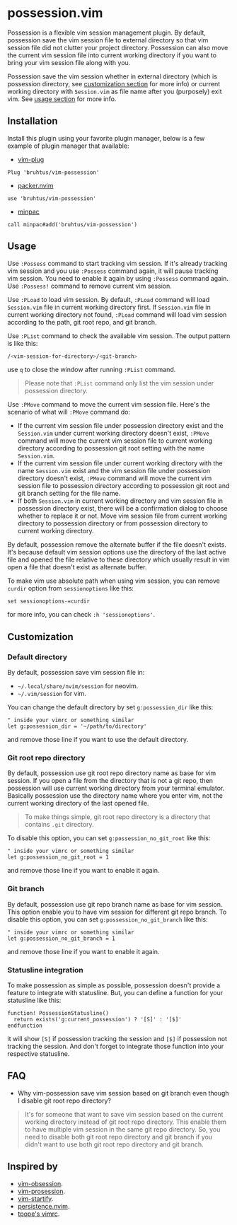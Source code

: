 # possession.vim

Possession is a flexible vim session management plugin. By default, possession save the vim session file to external directory so that vim session file did not clutter your project directory. Possession can also move the current vim session file into current working directory if you want to bring your vim session file along with you.

Possession save the vim session whether in external directory (which is possession directory, see [customization section](#customization) for more info) or current working directory with `Session.vim` as file name after you (purposely) exit vim. See [usage section](#usage) for more info.

## Installation

Install this plugin using your favorite plugin manager, below is a few example of plugin manager that available:
- [vim-plug](https://github.com/junegunn/vim-plug)
```vim
Plug 'bruhtus/vim-possession'
```
- [packer.nvim](https://github.com/wbthomason/packer.nvim)
```vim
use 'bruhtus/vim-possession'
```
- [minpac](https://github.com/k-takata/minpac)
```vim
call minpac#add('bruhtus/vim-possession')
```

## Usage

Use `:Possess` command to start tracking vim session. If it's already tracking vim session and you use `:Possess` command again, it will pause tracking vim session. You need to enable it again by using `:Possess` command again. Use `:Possess!` command to remove current vim session.

Use `:PLoad` to load vim session. By default, `:PLoad` command will load `Session.vim` file in current working directory first. If `Session.vim` file in current working directory not found, `:PLoad` command will load vim session according to the path, git root repo, and git branch.

Use `:PList` command to check the available vim session. The output pattern is like this:
```sh
/<vim-session-for-directory>/<git-branch>
```
use `q` to close the window after running `:PList` command.

> Please note that `:PList` command only list the vim session under possession directory.

Use `:PMove` command to move the current vim session file. Here's the scenario of what will `:PMove` command do:
- If the current vim session file under possession directory exist and the `Session.vim` under current working directory doesn't exist, `:PMove` command will move the current vim session file to current working directory according to possession git root setting with the name `Session.vim`.
- If the current vim session file under current working directory with the name `Session.vim` exist and the vim session file under possession directory doesn't exist, `:PMove` command will move the current vim session file to possession directory according to possession git root and git branch setting for the file name.
- If both `Session.vim` in current working directory and vim session file in possession directory exist, there will be a confirmation dialog to choose whether to replace it or not. Move vim session file from current working directory to possession directory or from possession directory to current working directory.

By default, possession remove the alternate buffer if the file doesn't exists. It's because default vim session options use the directory of the last active file and opened the file relative to these directory which usually result in vim open a file that doesn't exist as alternate buffer.

To make vim use absolute path when using vim session, you can remove `curdir` option from `sessionoptions` like this:
```vim
set sessionoptions-=curdir
```
for more info, you can check `:h 'sessionoptions'`.

## Customization

### Default directory

By default, possession save vim session file in:
- `~/.local/share/nvim/session` for neovim.
- `~/.vim/session` for vim.

You can change the default directory by set `g:possession_dir` like this:
```vim
" inside your vimrc or something similar
let g:possession_dir = '~/path/to/directory'
```
and remove those line if you want to use the default directory.

### Git root repo directory

By default, possession use git root repo directory name as base for vim session. If you open a file from the directory that is not a git repo, then possession will use current working directory from your terminal emulator. Basically possession use the directory name where you enter vim, not the current working directory of the last opened file.

> To make things simple, git root repo directory is a directory that contains `.git` directory.

To disable this option, you can set `g:possession_no_git_root` like this:
```vim
" inside your vimrc or something similar
let g:possession_no_git_root = 1
```
and remove those line if you want to enable it again.

### Git branch

By default, possession use git repo branch name as base for vim session. This option enable you to have vim session for different git repo branch. To disable this option, you can set `g:possession_no_git_branch` like this:
```vim
" inside your vimrc or something similar
let g:possession_no_git_branch = 1
```
and remove those line if you want to enable it again.

### Statusline integration

To make possession as simple as possible, possession doesn't provide a feature to integrate with statusline. But, you can define a function for your statusline like this:
```vim
function! PossessionStatusline()
  return exists('g:current_possession') ? '[S]' : '[$]'
endfunction
```
it will show `[S]` if possession tracking the session and `[$]` if possession not tracking the session. And don't forget to integrate those function into your respective statusline.

## FAQ

- Why vim-possession save vim session based on git branch even though I disable git root repo directory?

> It's for someone that want to save vim session based on the current working directory instead of git root repo directory. This enable them to have multiple vim session in the same git repo directory. So, you need to disable both git root repo directory and git branch if you didn't want to use both git root repo directory and git branch.

## Inspired by

- [vim-obsession](https://github.com/tpope/vim-obsession).
- [vim-prosession](https://github.com/dhruvasagar/vim-prosession).
- [vim-startify](https://github.com/mhinz/vim-startify).
- [persistence.nvim](https://github.com/folke/persistence.nvim).
- [tpope's vimrc](https://github.com/tpope/tpope/blob/964a173278f9ef556e76d4e778347745fba92e0b/.vimrc#L493-L496).
